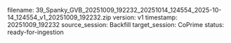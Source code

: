 filename: 39_Spanky_GVB_20251009_192232_20251014_124554_2025-10-14_124554_v1_20251009_192232.zip
version: v1
timestamp: 20251009_192232
source_session: Backfill
target_session: CoPrime
status: ready-for-ingestion
